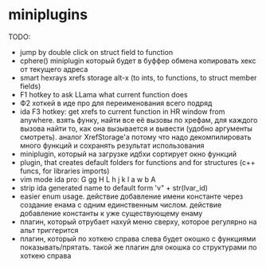 # miniplugins

TODO:
* jump by double click on struct field to function
* cphere() miniplugin который будет в буффер обмена копировать хекс от текущего адреса
* smart hexrays xrefs storage alt-x (to ints, to functions, to struct member fields)
* F1 hotkey to ask LLama what current function does
* Ф2 хоткей в иде про для переименования всего подряд
* ida F3 hotkey: get xrefs to current function in HR window from anywhere. взять функу, найти все её вызовы по хрефам, для каждого вызова найти то, как она вызывается и вывести (удобно аргументы смотреть). аналог XrefStorage'a потому что надо декомпилировать много функций и сохранять результат использования
* miniplugin, который на загрузке идбхи сортирует окно функций
* plugin, that creates default folders for functions and for structures (c++ funcs, for libraries imports)
* vim mode ida pro: G gg H L h j k l a w b A
* strip ida generated name to default form 'v" + str(lvar_id)
* easier enum usage. действие добавление имени константе через создание енама с одним единственным числом. действие добавление константы к уже существующему енаму
* плагин, который отрубает нахуй меню сверху, которое регулярно на альт триггерится
* плагин, который по хоткею справа слева будет окошко с функциями показывать/прятать. такой же плагин для окошка со структурами по хоткею справа

